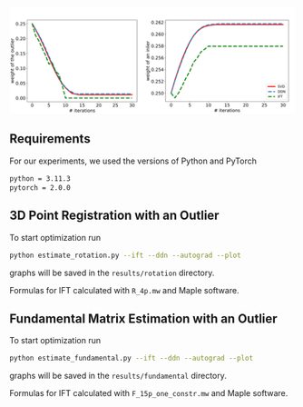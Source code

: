 <p align="center">
  <img src="../toy_example.svg"/>
</p>

## Requirements
For our experiments, we used the versions of Python and PyTorch
```
python = 3.11.3	
pytorch = 2.0.0
```

## 3D Point Registration with an Outlier
To start optimization run
```bash
python estimate_rotation.py --ift --ddn --autograd --plot
```
graphs will be saved in the ```results/rotation``` directory.

Formulas for IFT calculated with ```R_4p.mw``` and Maple software.

## Fundamental Matrix Estimation with an Outlier
To start optimization run
```bash
python estimate_fundamental.py --ift --ddn --autograd --plot
```
graphs will be saved in the ```results/fundamental``` directory.

Formulas for IFT calculated with ```F_15p_one_constr.mw``` and Maple software.
